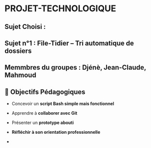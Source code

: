 # PROJET-TECHNOLOGIQUE

## Sujet Choisi : 
## Sujet n°1 : File-Tidier – Tri automatique de dossiers
## Memmbres du groupes : Djénè, Jean-Claude, Mahmoud

## 🎯 Objectifs Pédagogiques
- Concevoir un **script Bash simple mais fonctionnel**
- Apprendre à **collaborer avec Git**
- Présenter un **prototype abouti**
- **Réfléchir à son orientation professionnelle**

- 
